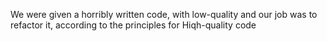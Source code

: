 We were given a horribly written code, with low-quality and our job was to refactor it, according to the principles for Hiqh-quality code
